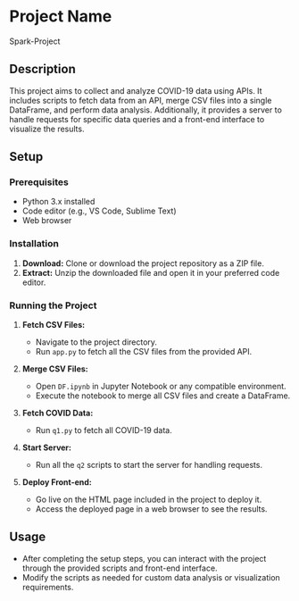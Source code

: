 
# Project Name
Spark-Project
## Description

This project aims to collect and analyze COVID-19 data using APIs. It includes scripts to fetch data from an API, merge CSV files into a single DataFrame, and perform data analysis. Additionally, it provides a server to handle requests for specific data queries and a front-end interface to visualize the results.

## Setup

### Prerequisites

- Python 3.x installed
- Code editor (e.g., VS Code, Sublime Text)
- Web browser

### Installation

1. **Download:** Clone or download the project repository as a ZIP file.
2. **Extract:** Unzip the downloaded file and open it in your preferred code editor.

### Running the Project

1. **Fetch CSV Files:**
    - Navigate to the project directory.
    - Run `app.py` to fetch all the CSV files from the provided API.

2. **Merge CSV Files:**
    - Open `DF.ipynb` in Jupyter Notebook or any compatible environment.
    - Execute the notebook to merge all CSV files and create a DataFrame.

3. **Fetch COVID Data:**
    - Run `q1.py` to fetch all COVID-19 data.

4. **Start Server:**
    - Run all the `q2` scripts to start the server for handling requests.

5. **Deploy Front-end:**
    - Go live on the HTML page included in the project to deploy it.
    - Access the deployed page in a web browser to see the results.

## Usage

- After completing the setup steps, you can interact with the project through the provided scripts and front-end interface.
- Modify the scripts as needed for custom data analysis or visualization requirements.

